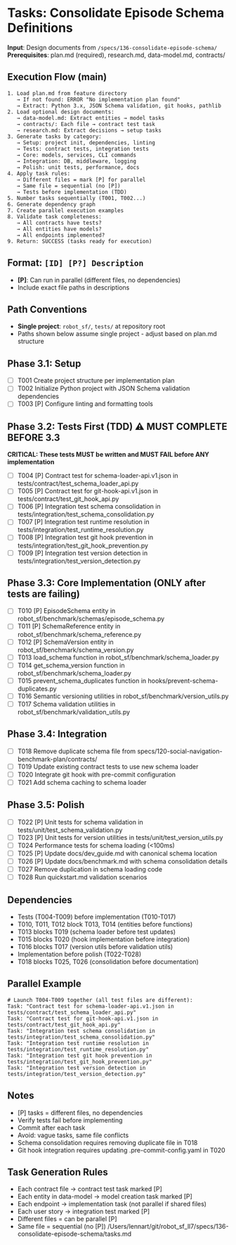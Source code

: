 # Tasks: Consolidate Episode Schema Definitions

**Input**: Design documents from `/specs/136-consolidate-episode-schema/`
**Prerequisites**: plan.md (required), research.md, data-model.md, contracts/

## Execution Flow (main)
```
1. Load plan.md from feature directory
   → If not found: ERROR "No implementation plan found"
   → Extract: Python 3.x, JSON Schema validation, git hooks, pathlib
2. Load optional design documents:
   → data-model.md: Extract entities → model tasks
   → contracts/: Each file → contract test task
   → research.md: Extract decisions → setup tasks
3. Generate tasks by category:
   → Setup: project init, dependencies, linting
   → Tests: contract tests, integration tests
   → Core: models, services, CLI commands
   → Integration: DB, middleware, logging
   → Polish: unit tests, performance, docs
4. Apply task rules:
   → Different files = mark [P] for parallel
   → Same file = sequential (no [P])
   → Tests before implementation (TDD)
5. Number tasks sequentially (T001, T002...)
6. Generate dependency graph
7. Create parallel execution examples
8. Validate task completeness:
   → All contracts have tests?
   → All entities have models?
   → All endpoints implemented?
9. Return: SUCCESS (tasks ready for execution)
```

## Format: `[ID] [P?] Description`
- **[P]**: Can run in parallel (different files, no dependencies)
- Include exact file paths in descriptions

## Path Conventions
- **Single project**: `robot_sf/`, `tests/` at repository root
- Paths shown below assume single project - adjust based on plan.md structure

## Phase 3.1: Setup
- [ ] T001 Create project structure per implementation plan
- [ ] T002 Initialize Python project with JSON Schema validation dependencies
- [ ] T003 [P] Configure linting and formatting tools

## Phase 3.2: Tests First (TDD) ⚠️ MUST COMPLETE BEFORE 3.3
**CRITICAL: These tests MUST be written and MUST FAIL before ANY implementation**
- [ ] T004 [P] Contract test for schema-loader-api.v1.json in tests/contract/test_schema_loader_api.py
- [ ] T005 [P] Contract test for git-hook-api.v1.json in tests/contract/test_git_hook_api.py
- [ ] T006 [P] Integration test schema consolidation in tests/integration/test_schema_consolidation.py
- [ ] T007 [P] Integration test runtime resolution in tests/integration/test_runtime_resolution.py
- [ ] T008 [P] Integration test git hook prevention in tests/integration/test_git_hook_prevention.py
- [ ] T009 [P] Integration test version detection in tests/integration/test_version_detection.py

## Phase 3.3: Core Implementation (ONLY after tests are failing)
- [ ] T010 [P] EpisodeSchema entity in robot_sf/benchmark/schemas/episode_schema.py
- [ ] T011 [P] SchemaReference entity in robot_sf/benchmark/schema_reference.py
- [ ] T012 [P] SchemaVersion entity in robot_sf/benchmark/schema_version.py
- [ ] T013 load_schema function in robot_sf/benchmark/schema_loader.py
- [ ] T014 get_schema_version function in robot_sf/benchmark/schema_loader.py
- [ ] T015 prevent_schema_duplicates function in hooks/prevent-schema-duplicates.py
- [ ] T016 Semantic versioning utilities in robot_sf/benchmark/version_utils.py
- [ ] T017 Schema validation utilities in robot_sf/benchmark/validation_utils.py

## Phase 3.4: Integration
- [ ] T018 Remove duplicate schema file from specs/120-social-navigation-benchmark-plan/contracts/
- [ ] T019 Update existing contract tests to use new schema loader
- [ ] T020 Integrate git hook with pre-commit configuration
- [ ] T021 Add schema caching to schema loader

## Phase 3.5: Polish
- [ ] T022 [P] Unit tests for schema validation in tests/unit/test_schema_validation.py
- [ ] T023 [P] Unit tests for version utilities in tests/unit/test_version_utils.py
- [ ] T024 Performance tests for schema loading (<100ms)
- [ ] T025 [P] Update docs/dev_guide.md with canonical schema location
- [ ] T026 [P] Update docs/benchmark.md with schema consolidation details
- [ ] T027 Remove duplication in schema loading code
- [ ] T028 Run quickstart.md validation scenarios

## Dependencies
- Tests (T004-T009) before implementation (T010-T017)
- T010, T011, T012 block T013, T014 (entities before functions)
- T013 blocks T019 (schema loader before test updates)
- T015 blocks T020 (hook implementation before integration)
- T016 blocks T017 (version utils before validation utils)
- Implementation before polish (T022-T028)
- T018 blocks T025, T026 (consolidation before documentation)

## Parallel Example
```
# Launch T004-T009 together (all test files are different):
Task: "Contract test for schema-loader-api.v1.json in tests/contract/test_schema_loader_api.py"
Task: "Contract test for git-hook-api.v1.json in tests/contract/test_git_hook_api.py"
Task: "Integration test schema consolidation in tests/integration/test_schema_consolidation.py"
Task: "Integration test runtime resolution in tests/integration/test_runtime_resolution.py"
Task: "Integration test git hook prevention in tests/integration/test_git_hook_prevention.py"
Task: "Integration test version detection in tests/integration/test_version_detection.py"
```

## Notes
- [P] tasks = different files, no dependencies
- Verify tests fail before implementing
- Commit after each task
- Avoid: vague tasks, same file conflicts
- Schema consolidation requires removing duplicate file in T018
- Git hook integration requires updating .pre-commit-config.yaml in T020

## Task Generation Rules
- Each contract file → contract test task marked [P]
- Each entity in data-model → model creation task marked [P]
- Each endpoint → implementation task (not parallel if shared files)
- Each user story → integration test marked [P]
- Different files = can be parallel [P]
- Same file = sequential (no [P])</content>
<parameter name="filePath">/Users/lennart/git/robot_sf_ll7/specs/136-consolidate-episode-schema/tasks.md